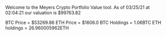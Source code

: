 Welcome to the Meyers Crypto Portfolio Value tool. 
As of 03/25/21 at 02:04:21 our valuation is $99763.82 

BTC Price = $53269.86
 ETH Price = $1606.0
BTC Holdings = 1.06BTC
 ETH holdings = 26.960005962ETH 
